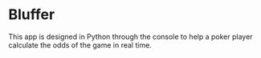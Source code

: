 # Bluffer
This app is designed in Python through the console to help a poker player calculate the odds of the game in real time.
